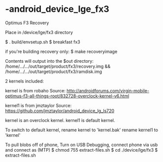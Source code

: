 -android_device_lge_fx3
=======================

Optimus F3 Recovery


Place in /device/lge/fx3 directory

$ . build/envsetup.sh
$ breakfast fx3


if you're building recovery only:
$ make recoveryimage

Contents will output into the $out directory:
/home/.../.../out/target/product/fx3/recovery.img
&&
/home/.../.../out/target/product/fx3/ramdisk.img

2 kernels included:

kernel is from robaho
Source:
http://androidforums.com/virgin-mobile-optimus-f3-all-things-root/832728-overclock-kernel-v6.html

kernel1 is from jmztaylor
Source:
https://github.com/jmztaylor/android_device_lg_ls720

kernel is an overclock kernel.
kernel1 is default kernel.

To switch to default kernel, rename kernel to 'kernel.bak'
rename kernel1 to 'kernel'

To pull blobs off of phone, Turn on USB Debugging, connect phone via usb and connect as (MTP)
$ chmod 755 extract-files.sh
$ cd ./device/lge/fx3
$ extract-files.sh
